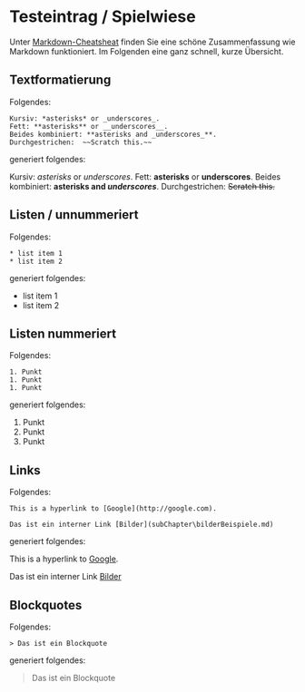 # Testeintrag / Spielwiese

Unter [Markdown-Cheatsheat](https://github.com/adam-p/markdown-here/wiki/Markdown-Cheatsheet) finden Sie eine schöne Zusammenfassung wie Markdown funktioniert. Im Folgenden eine ganz schnell, kurze Übersicht.

## Textformatierung

Folgendes:
```
Kursiv: *asterisks* or _underscores_.
Fett: **asterisks** or __underscores__.
Beides kombiniert: **asterisks and _underscores_**.
Durchgestrichen:  ~~Scratch this.~~
```
generiert folgendes:

Kursiv: *asterisks* or _underscores_.
Fett: **asterisks** or __underscores__.
Beides kombiniert: **asterisks and _underscores_**.
Durchgestrichen:  ~~Scratch this.~~

## Listen / unnummeriert

Folgendes:
```
* list item 1
* list item 2
```
generiert folgendes:

* list item 1
* list item 2




## Listen nummeriert

Folgendes:
```
1. Punkt
1. Punkt
1. Punkt
```
generiert folgendes:

1. Punkt
1. Punkt
1. Punkt


## Links

Folgendes:
```
This is a hyperlink to [Google](http://google.com).

Das ist ein interner Link [Bilder](subChapter\bilderBeispiele.md)
```
generiert folgendes:

This is a hyperlink to [Google](http://google.com).

Das ist ein interner Link [Bilder](subChapter\bilderBeispiele.md)

## Blockquotes

Folgendes:
```
> Das ist ein Blockquote
```
generiert folgendes:

> Das ist ein Blockquote
